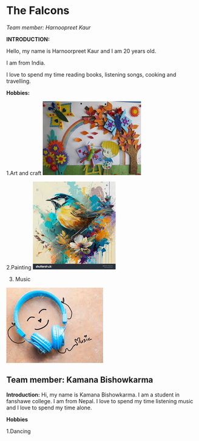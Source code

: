 # The Falcons
_Team member: Harnoopreet Kaur_




**INTRODUCTION:**


Hello, my name is Harnoorpreet Kaur and I am 20 years old.

I am from India.

I love to spend my time reading books, listening songs, cooking and travelling.




**Hobbies:**

1.Art and craft
<img src = "images\Art and craft.jpeg">

2.Painting
<img src="images\Painting.jpeg">

3. Music
<img src="images\Music.jpeg">

## Team member: Kamana Bishowkarma
**Introduction:**
Hi, my name is Kamana Bishowkarma. I am a student in fanshawe college.
I am from Nepal.
I love to spend my time listening music and I love to spend my time alone.

**Hobbies**

1.Dancing

